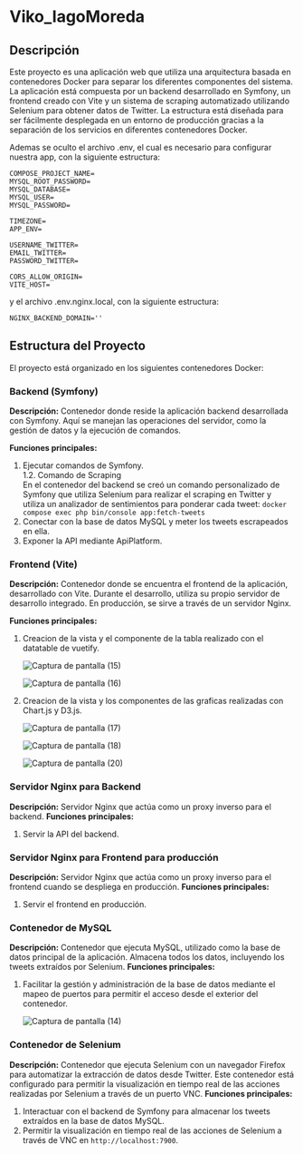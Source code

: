 # Viko_IagoMoreda

## Descripción

Este proyecto es una aplicación web que utiliza una arquitectura basada en contenedores Docker para separar los diferentes componentes del sistema. La aplicación está compuesta por un backend desarrollado en Symfony, un frontend creado con Vite y un sistema de scraping automatizado utilizando Selenium para obtener datos de Twitter. La estructura está diseñada para ser fácilmente desplegada en un entorno de producción gracias a la separación de los servicios en diferentes contenedores Docker.

Ademas se oculto el archivo .env, el cual es necesario para configurar nuestra app, con la siguiente estructura:
```
COMPOSE_PROJECT_NAME=
MYSQL_ROOT_PASSWORD=
MYSQL_DATABASE=
MYSQL_USER=
MYSQL_PASSWORD=

TIMEZONE=
APP_ENV=

USERNAME_TWITTER=
EMAIL_TWITTER=
PASSWORD_TWITTER=

CORS_ALLOW_ORIGIN=
VITE_HOST=
```
y el archivo .env.nginx.local, con la siguiente estructura:
```
NGINX_BACKEND_DOMAIN=''
```
## Estructura del Proyecto
El proyecto está organizado en los siguientes contenedores Docker:

### Backend (Symfony)

**Descripción:** Contenedor donde reside la aplicación backend desarrollada con Symfony. Aquí se manejan las operaciones del servidor, como la gestión de datos y la ejecución de comandos.

**Funciones principales:**
1. Ejecutar comandos de Symfony.  
1.2. Comando de Scraping  
En el contenedor del backend se creó un comando personalizado de Symfony que utiliza Selenium para realizar el scraping en Twitter y utiliza un analizador de sentimientos para ponderar cada tweet: `docker compose exec php bin/console app:fetch-tweets`
2. Conectar con la base de datos MySQL y meter los tweets escrapeados en ella.
3. Exponer la API mediante ApiPlatform.
### Frontend (Vite)

**Descripción:** Contenedor donde se encuentra el frontend de la aplicación, desarrollado con Vite. Durante el desarrollo, utiliza su propio servidor de desarrollo integrado. En producción, se sirve a través de un servidor Nginx.

**Funciones principales:**
1. Creacion de la vista y el componente de la tabla realizado con el datatable de vuetify.
   
   ![Captura de pantalla (15)](https://github.com/user-attachments/assets/bdf02fe0-3093-4771-8ed0-d422a9d576a4)  
   
   ![Captura de pantalla (16)](https://github.com/user-attachments/assets/37060b5c-2903-43a3-a6c8-5e0ae0cdc292)

2. Creacion de la vista y los componentes de las graficas realizadas con  Chart.js y D3.js.
   
   ![Captura de pantalla (17)](https://github.com/user-attachments/assets/b30eb97f-5a68-4f17-8788-bfcc148ea765)  
   
   ![Captura de pantalla (18)](https://github.com/user-attachments/assets/8372aea5-0407-4fe2-868f-b917ac4bccff)  
   
   ![Captura de pantalla (20)](https://github.com/user-attachments/assets/ddffedf1-83e2-4b76-9e51-6f5f54e1c809)

### Servidor Nginx para Backend

**Descripción:** Servidor Nginx que actúa como un proxy inverso para el backend.
**Funciones principales:**
1. Servir la API del backend.

### Servidor Nginx para Frontend para producción

**Descripción:** Servidor Nginx que actúa como un proxy inverso para el frontend cuando se despliega en producción.
**Funciones principales:**
1. Servir el frontend en producción.

### Contenedor de MySQL

**Descripción:** Contenedor que ejecuta MySQL, utilizado como la base de datos principal de la aplicación. Almacena todos los datos, incluyendo los tweets extraídos por Selenium.
**Funciones principales:**
1. Facilitar la gestión y administración de la base de datos mediante el mapeo de puertos para permitir el acceso desde el exterior del contenedor.
   
   ![Captura de pantalla (14)](https://github.com/user-attachments/assets/8a9a5c4f-7b8e-4656-b166-e1ad51bd46ea)

### Contenedor de Selenium

**Descripción:** Contenedor que ejecuta Selenium con un navegador Firefox para automatizar la extracción de datos desde Twitter. Este contenedor está configurado para permitir la visualización en tiempo real de las acciones realizadas por Selenium a través de un puerto VNC.
**Funciones principales:**
1. Interactuar con el backend de Symfony para almacenar los tweets extraídos en la base de datos MySQL.
2. Permitir la visualización en tiempo real de las acciones de Selenium a través de VNC en `http://localhost:7900`.
